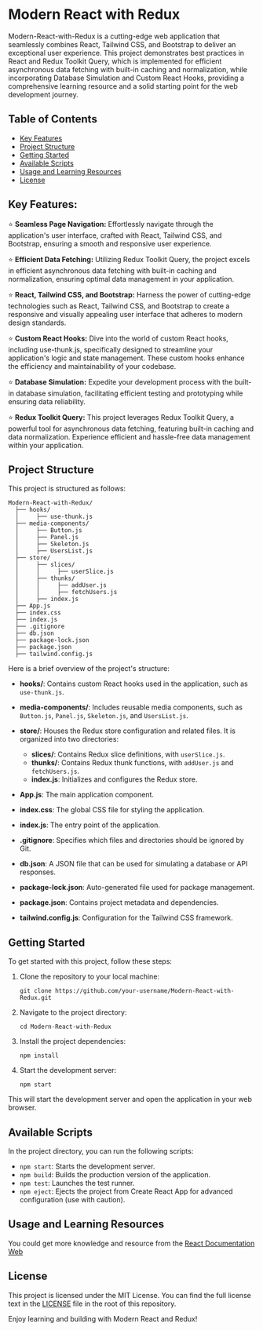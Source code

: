 # Modern React with Redux

Modern-React-with-Redux is a cutting-edge web application that seamlessly combines React, Tailwind CSS, and Bootstrap to deliver an exceptional user experience. This project demonstrates best practices in React and Redux Toolkit Query, which is implemented for efficient asynchronous data fetching with built-in caching and normalization, while incorporating Database Simulation and Custom React Hooks, providing a comprehensive learning resource and a solid starting point for the web development journey.

## Table of Contents

- [Key Features](#key-features)
- [Project Structure](#project-structure)
- [Getting Started](#getting-started)
- [Available Scripts](#available-scripts)
- [Usage and Learning Resources](#usage-and-learning-resources)
- [License](#license)

## Key Features:

⭐ **Seamless Page Navigation:** 
Effortlessly navigate through the application's user interface, crafted with React, Tailwind CSS, and Bootstrap, ensuring a smooth and responsive user experience.

⭐ **Efficient Data Fetching:**
Utilizing Redux Toolkit Query, the project excels in efficient asynchronous data fetching with built-in caching and normalization, ensuring optimal data management in your application.

⭐ **React, Tailwind CSS, and Bootstrap:**
Harness the power of cutting-edge technologies such as React, Tailwind CSS, and Bootstrap to create a responsive and visually appealing user interface that adheres to modern design standards.

⭐ **Custom React Hooks:**
Dive into the world of custom React hooks, including use-thunk.js, specifically designed to streamline your application's logic and state management. These custom hooks enhance the efficiency and maintainability of your codebase.

⭐ **Database Simulation:**
Expedite your development process with the built-in database simulation, facilitating efficient testing and prototyping while ensuring data reliability.

⭐ **Redux Toolkit Query:**
This project leverages Redux Toolkit Query, a powerful tool for asynchronous data fetching, featuring built-in caching and data normalization. Experience efficient and hassle-free data management within your application.

## Project Structure

This project is structured as follows:

```
Modern-React-with-Redux/
  ├── hooks/
  │     ├── use-thunk.js
  ├── media-components/
  │     ├── Button.js
  │     ├── Panel.js
  │     ├── Skeleton.js
  │     ├── UsersList.js
  ├── store/
  │     ├── slices/
  │     │     ├── userSlice.js
  │     ├── thunks/
  │     │     ├── addUser.js
  │     │     ├── fetchUsers.js
  │     ├── index.js
  ├── App.js
  ├── index.css
  ├── index.js
  ├── .gitignore
  ├── db.json
  ├── package-lock.json
  ├── package.json
  ├── tailwind.config.js
```

Here is a brief overview of the project's structure:

- **hooks/**: Contains custom React hooks used in the application, such as `use-thunk.js`.

- **media-components/**: Includes reusable media components, such as `Button.js`, `Panel.js`, `Skeleton.js`, and `UsersList.js`.

- **store/**: Houses the Redux store configuration and related files. It is organized into two directories:
  - **slices/**: Contains Redux slice definitions, with `userSlice.js`.
  - **thunks/**: Contains Redux thunk functions, with `addUser.js` and `fetchUsers.js`.
  - **index.js**: Initializes and configures the Redux store.

- **App.js**: The main application component.

- **index.css**: The global CSS file for styling the application.

- **index.js**: The entry point of the application.

- **.gitignore**: Specifies which files and directories should be ignored by Git.

- **db.json**: A JSON file that can be used for simulating a database or API responses.

- **package-lock.json**: Auto-generated file used for package management.

- **package.json**: Contains project metadata and dependencies.

- **tailwind.config.js**: Configuration for the Tailwind CSS framework.

## Getting Started

To get started with this project, follow these steps:

1. Clone the repository to your local machine:

   ```shell
   git clone https://github.com/your-username/Modern-React-with-Redux.git
   ```

2. Navigate to the project directory:

   ```shell
   cd Modern-React-with-Redux
   ```

3. Install the project dependencies:

   ```shell
   npm install
   ```

4. Start the development server:

   ```shell
   npm start
   ```

This will start the development server and open the application in your web browser.

## Available Scripts

In the project directory, you can run the following scripts:

- `npm start`: Starts the development server.
- `npm build`: Builds the production version of the application.
- `npm test`: Launches the test runner.
- `npm eject`: Ejects the project from Create React App for advanced configuration (use with caution).

## Usage and Learning Resources

You could get more knowledge and resource from the [React Documentation Web](https://create-react-app.dev/docs/documentation-intro)

## License

This project is licensed under the MIT License. You can find the full license text in the [LICENSE](LICENSE) file in the root of this repository.

Enjoy learning and building with Modern React and Redux!

